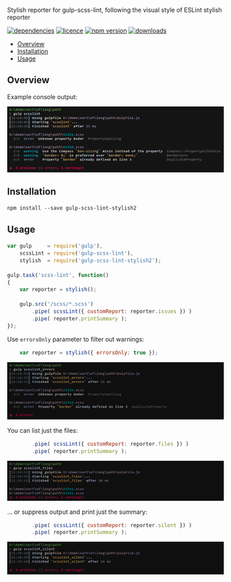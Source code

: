 Stylish reporter for gulp-scss-lint, following the visual style of ESLint stylish reporter

[![dependencies](https://david-dm.org/jsek/gulp-scss-lint-stylish2.png)](https://david-dm.org/jsek/gulp-scss-lint-stylish2) 
[![licence](https://img.shields.io/npm/l/gulp-scss-lint-stylish2.svg)](https://github.com/jsek/gulp-scss-lint-stylish2/blob/master/LICENSE)
[![npm version](http://img.shields.io/npm/v/gulp-scss-lint-stylish2.svg)](https://npmjs.org/package/gulp-scss-lint-stylish2) 
[![downloads](https://img.shields.io/npm/dm/gulp-scss-lint-stylish2.svg)](https://npmjs.org/package/gulp-scss-lint-stylish2) 

* [Overview](#overview)
* [Installation](#installation)
* [Usage](#usage)

## Overview

Example console output:

![screenshot](images/screenshot_2.0.0.png)

## Installation

```
npm install --save gulp-scss-lint-stylish2
```

## Usage

``` javascript
var gulp     = require('gulp'),
    scssLint = require('gulp-scss-lint'),
    stylish  = require('gulp-scss-lint-stylish2');
 
gulp.task('scss-lint', function()
{
    var reporter = stylish();

    gulp.src('/scss/*.scss')
        .pipe( scssLint({ customReport: reporter.issues }) )
        .pipe( reporter.printSummary );
});
```

Use `errorsOnly` parameter to filter out warnings:

``` javascript
    var reporter = stylish({ errorsOnly: true });
```

![screenshot](images/screenshot_2.0.0-errors.png)

You can list just the files:

``` javascript
        .pipe( scssLint({ customReport: reporter.files }) )
        .pipe( reporter.printSummary );
```

![screenshot](images/screenshot_2.0.0-files.png)

... or suppress output and print just the summary:

``` javascript
        .pipe( scssLint({ customReport: reporter.silent }) )
        .pipe( reporter.printSummary );
```

![screenshot](images/screenshot_2.0.0-silent.png)